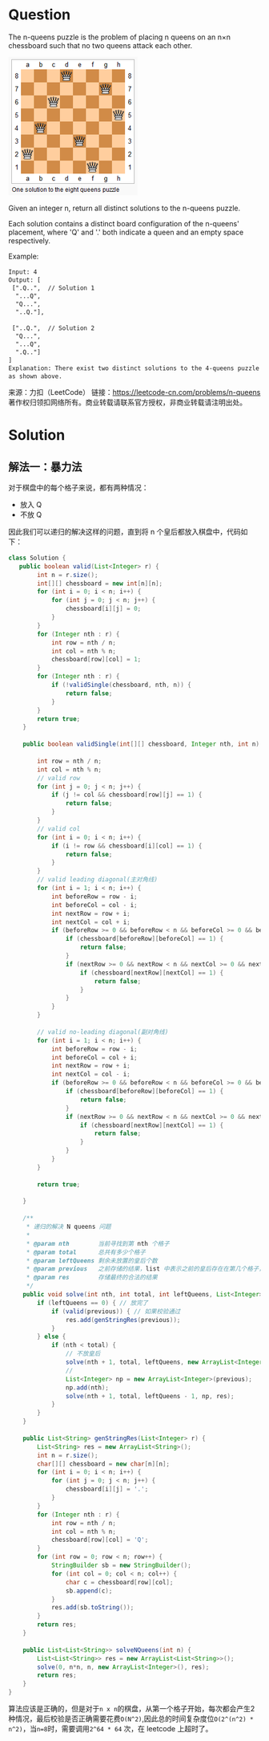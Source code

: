 # Question

The n-queens puzzle is the problem of placing n queens on an n×n chessboard such that no two queens attack each other.

![](8-queens.png)

Given an integer n, return all distinct solutions to the n-queens puzzle.

Each solution contains a distinct board configuration of the n-queens' placement, where 'Q' and '.' both indicate a queen and an empty space respectively.

Example:

```
Input: 4
Output: [
 [".Q..",  // Solution 1
  "...Q",
  "Q...",
  "..Q."],

 ["..Q.",  // Solution 2
  "Q...",
  "...Q",
  ".Q.."]
]
Explanation: There exist two distinct solutions to the 4-queens puzzle as shown above.
```

来源：力扣（LeetCode）
链接：https://leetcode-cn.com/problems/n-queens
著作权归领扣网络所有。商业转载请联系官方授权，非商业转载请注明出处。



# Solution

## 解法一：暴力法

对于棋盘中的每个格子来说，都有两种情况：

* 放入 Q
* 不放 Q

因此我们可以递归的解决这样的问题，直到将 n 个皇后都放入棋盘中，代码如下：

```java
class Solution {
   public boolean valid(List<Integer> r) {
		int n = r.size();
		int[][] chessboard = new int[n][n];
		for (int i = 0; i < n; i++) {
			for (int j = 0; j < n; j++) {
				chessboard[i][j] = 0;
			}
		}
		for (Integer nth : r) {
			int row = nth / n;
			int col = nth % n;
			chessboard[row][col] = 1;
		}
		for (Integer nth : r) {
			if (!validSingle(chessboard, nth, n)) {
				return false;
			}
		}
		return true;
	}

	public boolean validSingle(int[][] chessboard, Integer nth, int n) {

		int row = nth / n;
		int col = nth % n;
		// valid row
		for (int j = 0; j < n; j++) {
			if (j != col && chessboard[row][j] == 1) {
				return false;
			}
		}
		// valid col
		for (int i = 0; i < n; i++) {
			if (i != row && chessboard[i][col] == 1) {
				return false;
			}
		}
		// valid leading diagonal(主对角线)
		for (int i = 1; i < n; i++) {
			int beforeRow = row - i;
			int beforeCol = col - i;
			int nextRow = row + i;
			int nextCol = col + i;
			if (beforeRow >= 0 && beforeRow < n && beforeCol >= 0 && beforeCol < n) {
				if (chessboard[beforeRow][beforeCol] == 1) {
					return false;
				}
				if (nextRow >= 0 && nextRow < n && nextCol >= 0 && nextCol < n) {
					if (chessboard[nextRow][nextCol] == 1) {
						return false;
					}
				}
			}
		}

		// valid no-leading diagonal(副对角线)
		for (int i = 1; i < n; i++) {
			int beforeRow = row - i;
			int beforeCol = col + i;
			int nextRow = row + i;
			int nextCol = col - i;
			if (beforeRow >= 0 && beforeRow < n && beforeCol >= 0 && beforeCol < n) {
				if (chessboard[beforeRow][beforeCol] == 1) {
					return false;
				}
				if (nextRow >= 0 && nextRow < n && nextCol >= 0 && nextCol < n) {
					if (chessboard[nextRow][nextCol] == 1) {
						return false;
					}
				}
			}
		}

		return true;

	}

	/**
	 * 递归的解决 N queens 问题
	 * 
	 * @param nth        当前寻找到第 nth 个格子
	 * @param total      总共有多少个格子
	 * @param leftQueens 剩余未放置的皇后个数
	 * @param previous   之前存储的结果，list 中表示之前的皇后存在在第几个格子，以行位优先计算
	 * @param res        存储最终的合法的结果
	 */
	public void solve(int nth, int total, int leftQueens, List<Integer> previous, List<List<String>> res) {
		if (leftQueens == 0) { // 放完了
			if (valid(previous)) { // 如果校验通过
				res.add(genStringRes(previous));
			}
		} else {
			if (nth < total) {
				// 不放皇后
				solve(nth + 1, total, leftQueens, new ArrayList<Integer>(previous), res);
				//
				List<Integer> np = new ArrayList<Integer>(previous);
				np.add(nth);
				solve(nth + 1, total, leftQueens - 1, np, res);
			}
		}
	}

	public List<String> genStringRes(List<Integer> r) {
		List<String> res = new ArrayList<String>();
		int n = r.size();
		char[][] chessboard = new char[n][n];
		for (int i = 0; i < n; i++) {
			for (int j = 0; j < n; j++) {
				chessboard[i][j] = '.';
			}
		}
		for (Integer nth : r) {
			int row = nth / n;
			int col = nth % n;
			chessboard[row][col] = 'Q';
		}
		for (int row = 0; row < n; row++) {
			StringBuilder sb = new StringBuilder();
			for (int col = 0; col < n; col++) {
				char c = chessboard[row][col];
				sb.append(c);
			}
			res.add(sb.toString());
		}
		return res;
	}

	public List<List<String>> solveNQueens(int n) {
		List<List<String>> res = new ArrayList<List<String>>();
		solve(0, n*n, n, new ArrayList<Integer>(), res);
		return res;
	}
}
```

算法应该是正确的，但是对于`n x n`的棋盘，从第一个格子开始，每次都会产生2种情况，最后校验是否正确需要花费`O(N^2)`,因此总的时间复杂度位`O(2^(n^2) * n^2)`，当`n=8`时，需要调用`2^64 * 64` 次，在 leetcode 上超时了。


